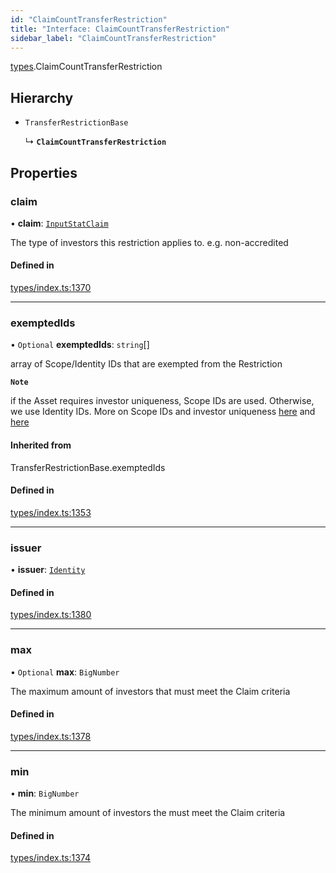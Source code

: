 ```yaml
---
id: "ClaimCountTransferRestriction"
title: "Interface: ClaimCountTransferRestriction"
sidebar_label: "ClaimCountTransferRestriction"
---
```


[types](../../../modules/Types/Types.md).ClaimCountTransferRestriction

## Hierarchy

- `TransferRestrictionBase`

  ↳ **`ClaimCountTransferRestriction`**

## Properties

### claim

• **claim**: [`InputStatClaim`](../../../modules/Types/Types.md#inputstatclaim)

The type of investors this restriction applies to. e.g. non-accredited

#### Defined in

[types/index.ts:1370](https://github.com/PolymeshAssociation/polymesh-sdk/blob/2c78f6c34/src/types/index.ts#L1370)

___

### exemptedIds

• `Optional` **exemptedIds**: `string`[]

array of Scope/Identity IDs that are exempted from the Restriction

**`Note`**

if the Asset requires investor uniqueness, Scope IDs are used. Otherwise, we use Identity IDs. More on Scope IDs and investor uniqueness
  [here](https://developers.polymesh.network/introduction/identity#polymesh-unique-identity-system-puis) and
  [here](https://developers.polymesh.network/polymesh-docs/primitives/confidential-identity)

#### Inherited from

TransferRestrictionBase.exemptedIds

#### Defined in

[types/index.ts:1353](https://github.com/PolymeshAssociation/polymesh-sdk/blob/2c78f6c34/src/types/index.ts#L1353)

___

### issuer

• **issuer**: [`Identity`](../../../classes/API/Entities/Identity/Identity.md)

#### Defined in

[types/index.ts:1380](https://github.com/PolymeshAssociation/polymesh-sdk/blob/2c78f6c34/src/types/index.ts#L1380)

___

### max

• `Optional` **max**: `BigNumber`

The maximum amount of investors that must meet the Claim criteria

#### Defined in

[types/index.ts:1378](https://github.com/PolymeshAssociation/polymesh-sdk/blob/2c78f6c34/src/types/index.ts#L1378)

___

### min

• **min**: `BigNumber`

The minimum amount of investors the must meet the Claim criteria

#### Defined in

[types/index.ts:1374](https://github.com/PolymeshAssociation/polymesh-sdk/blob/2c78f6c34/src/types/index.ts#L1374)
